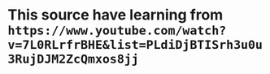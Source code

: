 # This source have learning from ``` https://www.youtube.com/watch?v=7L0RLrfrBHE&list=PLdiDjBTISrh3u0u3RujDJM2ZcQmxos8jj ``` 
